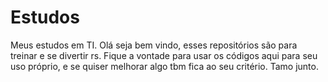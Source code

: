 # Estudos
Meus estudos em TI.
Olá seja bem vindo, esses repositórios são para treinar e se divertir rs.
Fique a vontade para usar os códigos aqui para seu uso próprio, e se quiser melhorar algo tbm fica ao seu critério. 
Tamo junto.
